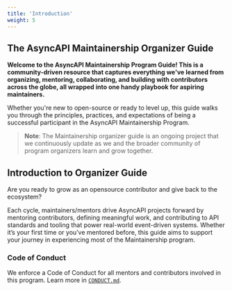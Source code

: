 ```yaml
---
title: 'Introduction'
weight: 5
---
```


## The AsyncAPI Maintainership Organizer Guide

**Welcome to the AsyncAPI Maintainership Program Guide! This is a community-driven resource that captures everything we've learned from organizing, mentoring, collaborating, and building with contributors across the globe, all wrapped into one handy playbook for aspiring maintainers.**

Whether you're new to open-source or ready to level up, this guide walks you through the principles, practices, and expectations of being a successful participant in the AsyncAPI Maintainership Program.

> **Note**: The Maintainership organizer guide is an ongoing project that we continuously update as we and the broader community of program organizers learn and grow together.

## Introduction to Organizer Guide

Are you ready to grow as an opensource contributor and give back to the ecosystem?

Each cycle, maintainers/mentors drive AsyncAPI projects forward by mentoring contributors, defining meaningful work, and contributing to API standards and tooling that power real-world event-driven systems. Whether it’s your first time or you’ve mentored before, this guide aims to support your journey in experiencing most of the Maintainership program.

### Code of Conduct

We enforce a Code of Conduct for all mentors and contributors involved in this program. Learn more in [`CONDUCT.md`](https://github.com/asyncapi/.github/blob/master/CODE_OF_CONDUCT.md).